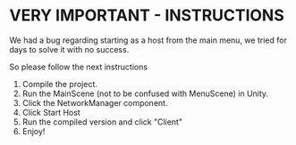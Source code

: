 # VERY IMPORTANT - INSTRUCTIONS
We had a bug regarding starting as a host from the main menu, we tried for days to solve it with no success.

So please follow the next instructions

1. Compile the project.
2. Run the MainScene (not to be confused with MenuScene) in Unity.
3. Click the NetworkManager component.
4. Click Start Host
5. Run the compiled version and click "Client"
6. Enjoy!